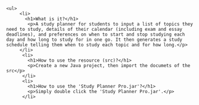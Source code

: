 	<ul>
       	 <li>	
           <h1>What is it?</h1>
            <p>A study planner for students to input a list of topics they need to study, details of their calendar (including exam and essay deadlines), and preferences on when to start and stop studying each day and how long to study for in one go. It then generates a study schedule telling them when to study each topic and for how long.</p>
         </li>
          <li>	
        	<h1>How to use the resource (src)?</h1>
            <p>Create a new Java project, then import the documets of the src</p>
          </li>
          <li>	
        	<h1>How to use the 'Study Planner Pro.jar'?</h1>
            <p>Simply double click the 'Study Planner Pro.jar'.</p>
          </li>
</ul>